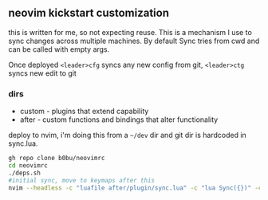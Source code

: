 ## neovim kickstart customization
this is written for me, so not expecting reuse. This is a mechanism I use to sync
changes across multiple machines. By default Sync tries from cwd and can be called
with empty args.

Once deployed 
`<leader>cfg` syncs any new config from git, `<leader>ctg` syncs new edit to git

### dirs
- custom - plugins that extend capability
- after - custom functions and bindings that alter functionality

deploy to nvim, i'm doing this from a `~/dev` dir and git dir is hardcoded in sync.lua.
```bash
gh repo clone b0bu/neovimrc
cd neovimrc
./deps.sh
#initial sync, move to keymaps after this
nvim --headless -c "luafile after/plugin/sync.lua" -c "lua Sync({})" -c "qa"
```

